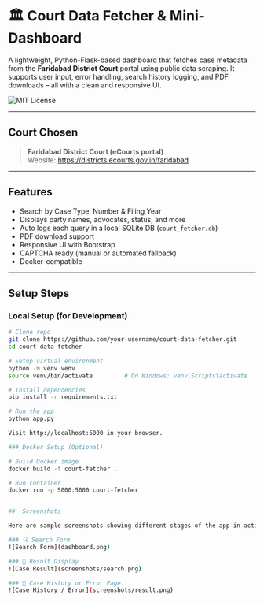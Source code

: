 # 🏛️ Court Data Fetcher & Mini-Dashboard

A lightweight, Python-Flask-based dashboard that fetches case metadata from the **Faridabad District Court** portal using public data scraping. It supports user input, error handling, search history logging, and PDF downloads – all with a clean and responsive UI.

![MIT License](https://img.shields.io/badge/license-MIT-blue.svg)

---

##  Court Chosen

> **Faridabad District Court (eCourts portal)**  
Website: https://districts.ecourts.gov.in/faridabad

---

##  Features

-  Search by Case Type, Number & Filing Year  
-  Displays party names, advocates, status, and more  
-  Auto logs each query in a local SQLite DB (`court_fetcher.db`)  
-  PDF download support  
-  Responsive UI with Bootstrap  
-  CAPTCHA ready (manual or automated fallback)  
-  Docker-compatible

---

##  Setup Steps

###  Local Setup (for Development)

```bash
# Clone repo
git clone https://github.com/your-username/court-data-fetcher.git
cd court-data-fetcher

# Setup virtual environment
python -m venv venv
source venv/bin/activate         # On Windows: venv\Scripts\activate

# Install dependencies
pip install -r requirements.txt

# Run the app
python app.py

Visit http://localhost:5000 in your browser.

### Docker Setup (Optional)

# Build Docker image
docker build -t court-fetcher .

# Run container
docker run -p 5000:5000 court-fetcher


##  Screenshots 

Here are sample screenshots showing different stages of the app in action:

### 🔍 Search Form  
![Search Form](dashboard.png)

### 📄 Result Display  
![Case Result](screenshots/search.png)

### 🧾 Case History or Error Page  
![Case History / Error](screenshots/result.png)
